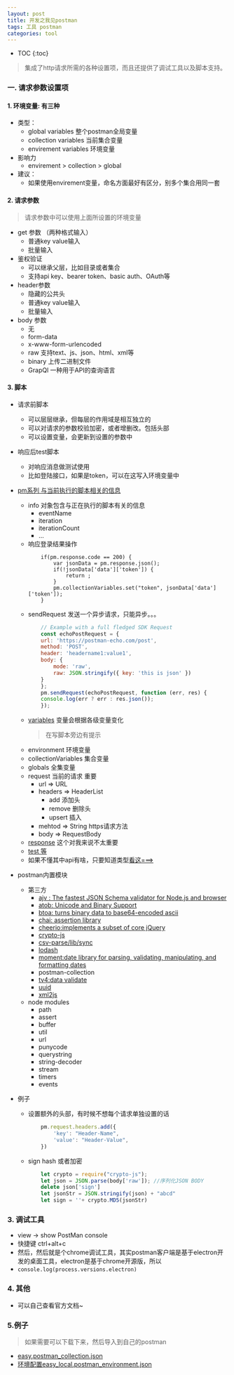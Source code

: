 ```yaml
---
layout: post
title: 开发之我见postman
tags: 工具 postman 
categories: tool
---
```


* TOC
{:toc}

> 集成了http请求所需的各种设置项，而且还提供了调试工具以及脚本支持。

### 一. 请求参数设置项
#### 1. 环境变量: 有三种
- 类型：
    - global variables 整个postman全局变量
    - collection variables 当前集合变量
    - envirement variables 环境变量
- 影响力 
    - envirement > collection > global
- 建议：
    * 如果使用envirement变量，命名方面最好有区分，别多个集合用同一套
#### 2. 请求参数
> 请求参数中可以使用上面所设置的环境变量

- get 参数 （两种格式输入） 
    - 普通key value输入
    - 批量输入
- 鉴权验证
    - 可以继承父层，比如目录或者集合
    - 支持api key、bearer token、basic auth、OAuth等
- header参数
    - 隐藏的公共头
    - 普通key value输入
    - 批量输入
- body 参数
    - 无
    - form-data
    - x-www-form-urlencoded
    - raw 支持text、js、json、html、xml等
    - binary 上传二进制文件
    - GrapQl 一种用于API的查询语言

#### 3. 脚本
- 请求前脚本
    - 可以层层继承，但每层的作用域是相互独立的
    - 可以对请求的参数校验加密，或者增删改。包括头部
    - 可以设置变量，会更新到设置的参数中
- 响应后test脚本
    - 对响应消息做测试使用
    - 比如登陆接口，如果是token，可以在这写入环境变量中
- <a href="https://learning.postman.com/docs/postman/scripts/postman-sandbox-api-reference/" target="_blank">pm系列 与当前执行的脚本相关的信息</a>
    - info 对象包含与正在执行的脚本有关的信息
        - eventName
        - iteration
        - iterationCount
        - ...
    - 响应登录结果操作
        ```
            if(pm.response.code == 200) {
                var jsonData = pm.response.json();
                if(!jsonData['data']['token']) {
                    return ;
                }
                pm.collectionVariables.set("token", jsonData['data']['token']);
            }
        ```
    - sendRequest 发送一个异步请求，只能异步。。。
        ```javascript
            // Example with a full fledged SDK Request
            const echoPostRequest = {
            url: 'https://postman-echo.com/post',
            method: 'POST',
            header: 'headername1:value1',
            body: {
                mode: 'raw',
                raw: JSON.stringify({ key: 'this is json' })
            }
            };
            pm.sendRequest(echoPostRequest, function (err, res) {
            console.log(err ? err : res.json());
            });
        ```
    - <a href="https://www.postmanlabs.com/postman-collection/Variable.html" target="_blank">variables</a> 变量会根据各级变量变化
        > 在写脚本旁边有提示
    - environment 环境变量
    - collectionVariables 集合变量
    - globals 全集变量
    - request 当前的请求 重要
        - url => URL
        - headers => HeaderList
            - add 添加头
            - remove 删除头
            - upsert 插入
        - mehtod => String https请求方法
        - body => RequestBody 
    - <a href="https://learning.postman.com/docs/postman/scripts/postman-sandbox-api-reference/#pmresponse" target="_blank">response</a> 这个对我来说不太重要
    - <a href="https://learning.postman.com/docs/postman/scripts/postman-sandbox-api-reference/#pmtest" target="_blank"> test 等</a>
    - 如果不懂其中api有啥，只要知道类型<a href="https://www.postmanlabs.com/postman-collection/Variable.html" target="_blank">看这===></a>
- postman内置模块
    - 第三方
        - <a href="https://www.npmjs.com/package/ajv" target="_blank">ajv : The fastest JSON Schema validator for Node.js and browser</a>
        - <a href="https://www.npmjs.com/package/atob" target="_blank">atob: Unicode and Binary Support</a> 
        - <a href="" target="_blank">btoa: turns binary data to base64-encoded ascii</a> 
        - <a href="https://www.npmjs.com/package/chai" target="_blank">chai: assertion library</a>
        - <a href="https://www.npmjs.com/package/cheerio" target="_blank">cheerio:implements a subset of core jQuery</a>
        - <a href="https://www.npmjs.com/package/crypto-js" target="_blank">crypto-js</a>
        - <a href="https://www.npmjs.com/package/csv-parse" target="_blank">csv-parse/lib/sync
        - <a href="https://www.npmjs.com/package/lodash" target="_blank">lodash</a>
        - <a href="https://www.npmjs.com/package/moment" target="_blank">moment:date library for parsing, validating, manipulating, and formatting dates</a>
        - postman-collection
        - <a href="https://www.npmjs.com/package/tv4" target="_blank">tv4:data validate</a>
        - <a href="https://www.npmjs.com/package/uuid" target="_blank">uuid</a>
        - <a href="https://www.npmjs.com/package/xml2js" target="_blank">xml2js</a>
    - node modules
        - path
        - assert
        - buffer
        - util
        - url
        - punycode
        - querystring
        - string-decoder
        - stream
        - timers
        - events



- 例子
    - 设置额外的头部，有时候不想每个请求单独设置的话
        ```javascript
            pm.request.headers.add({
                'key': "Header-Name",
                'value': "Header-Value",
            })
        ```
    - sign hash 或者加密
        ```javascript
            let crypto = require("crypto-js");
            let json = JSON.parse(body['raw']); //序列化JSON BODY
            delete json['sign']
            let jsonStr = JSON.stringify(json) + "abcd"
            let sign = ''+ crypto.MD5(jsonStr)
        ```

### 3. 调试工具
- view -> show PostMan console 
- 快捷键 ctrl+alt+c
- 然后，然后就是个chrome调试工具，其实postman客户端是基于electron开发的桌面工具，electron是基于chrome开源版，所以
- ```console.log(process.versions.electron)```

### 4. 其他
- 可以自己查看官方文档~

### 5.例子
> 如果需要可以下载下来，然后导入到自己的postman

- <a href="https://github.com/miss55/easyswoole-demo/blob/master/doc/easy.postman_collection.json" target="_blank">easy.postman_collection.json</a>
- <a href="https://github.com/miss55/easyswoole-demo/blob/master/doc/easy_local.postman_environment.json" target="_blank">环境配置easy_local.postman_environment.json</a>

